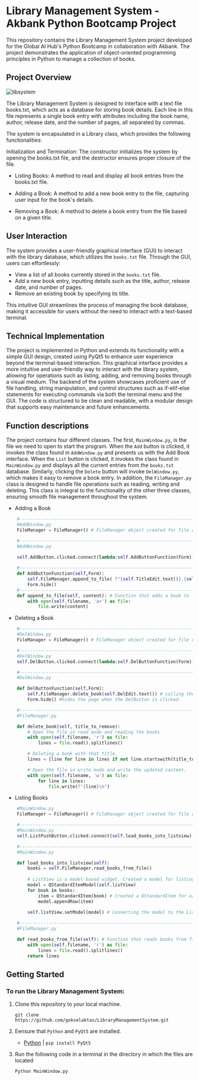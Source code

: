 
# Library Management System - Akbank Python Bootcamp Project

This repository contains the Library Management System project developed for the Global AI Hub's Python Bootcamp in collaboration with Akbank. The project demonstrates the application of object-oriented programming principles in Python to manage a collection of books.

## Project Overview
![libsystem](https://github.com/gokselaktas/LibraryManagementSystem/assets/33264492/cd9d3953-a028-4e0b-a024-7517b368c7d9)

The Library Management System is designed to interface with a text file books.txt, which acts as a database for storing book details. Each line in this file represents a single book entry with attributes including the book name, author, release date, and the number of pages, all separated by commas.

The system is encapsulated in a Library class, which provides the following functionalities:

Initialization and Termination: The constructor initializes the system by opening the books.txt file, and the destructor ensures proper closure of the file.

 - Listing Books: A method to read and display all book entries from the books.txt file.

 - Adding a Book: A method to add a new book entry to the file, capturing user input for the book's details.

 - Removing a Book: A method to delete a book entry from the file based on a given title.

## User Interaction

The system provides a user-friendly graphical interface (GUI) to interact with the library database, which utilizes the `books.txt` file. Through the GUI, users can effortlessly:

- View a list of all books currently stored in the `books.txt` file.
- Add a new book entry, inputting details such as the title, author, release date, and number of pages.
- Remove an existing book by specifying its title.

This intuitive GUI streamlines the process of managing the book database, making it accessible for users without the need to interact with a text-based terminal.


## Technical Implementation

The project is implemented in Python and extends its functionality with a simple GUI design, created using PyQt5 to enhance user experience beyond the terminal-based interaction. This graphical interface provides a more intuitive and user-friendly way to interact with the library system, allowing for operations such as listing, adding, and removing books through a visual medium. The backend of the system showcases proficient use of file handling, string manipulation, and control structures such as if-elif-else statements for executing commands via both the terminal menu and the GUI. The code is structured to be clean and readable, with a modular design that supports easy maintenance and future enhancements.

## Function descriptions

The project contains four different classes. The first, `MainWindow.py`, is the file we need to open to start the program. When the `Add` button is clicked, it invokes the class found in `AddWindow.py` and presents us with the Add Book interface. When the `List` button is clicked, it invokes the class found in `MainWindow.py` and displays all the current entries from the `books.txt` database. Similarly, clicking the `Delete` button will invoke `DelWindow.py`, which makes it easy to remove a book entry. In addition, the `FileManager.py` class is designed to handle file operations such as reading, writing and deleting. This class is integral to the functionality of the other three classes, ensuring smooth file management throughout the system. 

- Adding a Book
  
```python
    #-------------------------------------------------------------------
    #AddWindow.py
    FileManager = FileManager() # FileManager object created for file operations

    #-------------------------------------------------------------------
    #AddWindow.py
    
    self.AddButton.clicked.connect(lambda:self.AddButtonFunction(Form)) # when the AddButton clicked

    #-------------------------------------------------------------------
    def AddButtonFunction(self,Form):
        self.FileManager.append_to_file( f"{self.TitleEdit.text()},{self.AuthorEdit.text()},{self.YearEdit.text()},{self.PageEdit.text()}\n") # calling the append_to_file method
        Form.hide()
    #-------------------------------------------------------------------
    def append_to_file(self, content): # Function that adds a book to 'Books.txt'
        with open(self.filename, 'a+') as file:
            file.write(content)
```

- Deleting a Book
  
```python
    #-------------------------------------------------------------------
    #DelWindow.py
    FileManager = FileManager() # FileManager object created for file operations

    #-------------------------------------------------------------------
    #DelWindow.py
    self.DelButton.clicked.connect(lambda:self.DelButtonFunction(Form)) # when the DelButton clicked

    #-------------------------------------------------------------------
    #DelWindow.py

    def DelButtonFunction(self,Form):
        self.FileManager.delete_book(self.DelEdit.text()) # calling the delete_book method
        Form.hide() #hides the page when the DelButton is clicked.

    #-------------------------------------------------------------------
    #FileManager.py

    def delete_book(self, title_to_remove):
        # Open the file in read mode and reading the books
        with open(self.filename, 'r') as file:
            lines = file.read().splitlines()

        # Deleting a book with that title.
        lines = [line for line in lines if not line.startswith(title_to_remove)]

        # Open the file in write mode and write the updated content.
        with open(self.filename, 'w') as file:
            for line in lines:
                file.write(f"{line}\n")
```

- Listing Books
  
```python
    #MainWindow.py
    FileManager = FileManager() # FileManager object created for file operation

    #-------------------------------------------------------------------
    #MainWindow.py
    self.ListPushButton.clicked.connect(self.load_books_into_listview)

    #-------------------------------------------------------------------
    #MainWindow.py

    def load_books_into_listview(self):
        books = self.FileManager.read_books_from_file()
        
        # ListView is a model-based widget, Created a model for listing books
        model = QStandardItemModel(self.listView)
        for book in books:
            item = QStandardItem(book) # Created a QStandardItem for each book and added it to model
            model.appendRow(item)
        
        self.listView.setModel(model) # Connecting the model to the ListView

    #-------------------------------------------------------------------
    #FileManager.py

    def read_books_from_file(self): # Function that reads books from file
        with open(self.filename, 'r') as file:
            lines = file.read().splitlines()
        return lines

```



## Getting Started

### To run the Library Management System:

1. Clone this repository to your local machine.

   ``` git clone https://github.com/gokselaktas/LibraryManagementSystem.git ```

2. Eensure that `Python` and `PyQt5` are installed.
   - [Python](https://www.python.org/downloads/) | 
   ``` pip install PyQt5 ```
   

3. Run the following code in a terminal in the directory in which the files are located

    ``` Python MainWindow.py ```
